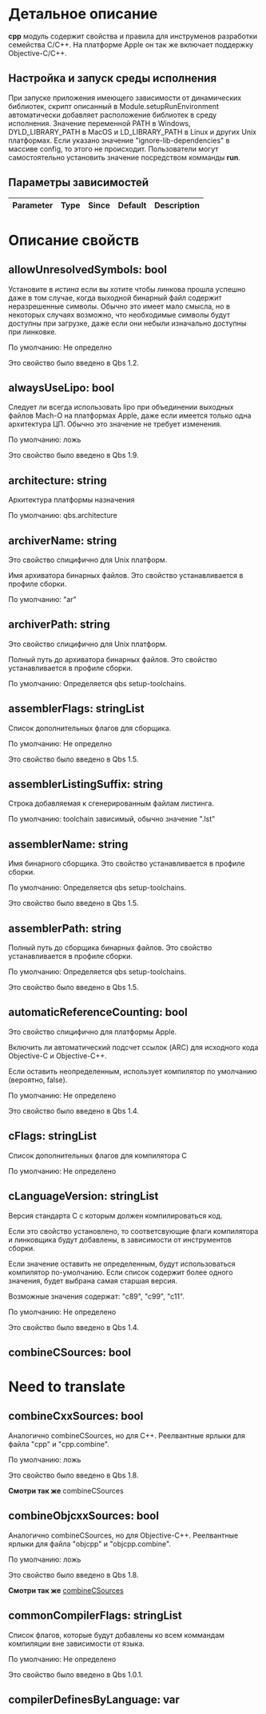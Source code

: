 # Детальное описание

**cpp** модуль содержит свойства и правила для инструменов разработки семейства С/С++. На платформе Apple он так же включает поддержку Objective-C/C++.

## Настройка и запуск среды исполнения

При запуске приложения имеющего зависимости от динамических библиотек, скрипт описанный в Module.setupRunEnvironment автоматически добавляет расположение библиотек в среду исполнения. Значение переменной PATH в Windows, DYLD_LIBRARY_PATH в MacOS и LD_LIBRARY_PATH в Linux и других Unix платформах. Если указано значение "ignore-lib-dependencies" в массиве config, то этого не происходит. Пользователи могут самостоятельно установить значение посредством комманды **run**.

## Параметры зависимостей

Parameter | Type | Since | Default | Description
----------|:----:|:-----:|:-------:|-----------:|

# Описание свойств

## allowUnresolvedSymbols: bool
Установите в *истина* если вы хотите чтобы линкова прошла успешно даже в том случае, когда выходной бинарный файл содержит неразрешенные символы. Обычно это имеет мало смысла, но в некоторых случаях возможно, что необходимые символы будут доступны при загрузке, даже если они небыли изначально доступны при линковке.

По умолчанию: Не определно

Это свойство было введено в Qbs 1.2.

## alwaysUseLipo: bool
Следует ли всегда использовать lipo при объединении выходных файлов Mach-O на платформах Apple, даже если имеется только одна архитектура ЦП. Обычно это значение не требует изменения.

По умолчанию: ложь

Это свойство было введено в Qbs 1.9.

## architecture: string
Архитектура платформы назначения

По умолчанию: qbs.architecture

## archiverName: string
Это свойство спицифично для Unix платформ.

Имя архиватора бинарных файлов. Это свойство устанавливается в профиле сборки.

По умолчанию: "ar"

## archiverPath: string
Это свойство спицифично для Unix платформ.

Полный путь до архиватора бинарных файлов. Это свойство устанавливается в профиле сборки.

По умолчанию: Определяется qbs setup-toolchains.

## assemblerFlags: stringList
Список дополнительных флагов для сборщика.

По умолчанию: Не определно

Это свойство было введено в Qbs 1.5.

## assemblerListingSuffix: string
Строка добавляемая к сгенерированным файлам листинга.

По умолчанию: toolchain зависимый, обычно значение ".lst"

## assemblerName: string
Имя бинарного сборщика. Это свойство устанавливается в профиле сборки.

По умолчанию: Определяется qbs setup-toolchains.

Это свойство было введено в Qbs 1.5.

## assemblerPath: string
Полный путь до сборщика бинарных файлов. Это свойство устанавливается в профиле сборки.

По умолчанию: Определяется qbs setup-toolchains.

Это свойство было введено в Qbs 1.5.

## automaticReferenceCounting: bool
Это свойство спицифично для платформы Apple.

Включить ли автоматический подсчет ссылок (ARC) для исходного кода Objective-C и Objective-C++.

Если оставить неопределенным, использует компилятор по умолчанию (вероятно, false).

По умолчанию: Не определено

Это свойство было введено в Qbs 1.4.

## cFlags: stringList
Список дополнительных флагов для компилятора С

По умолчанию: Не определено

## cLanguageVersion: stringList
Версия стандарта С с которым должен компилироваться код.

Если это свойство установлено, то соответсвующие флаги компилятора и линковщика будут добавлены, в зависимости от инструментов сборки.

Если значение оставить не определенным, будут использоваться компилятор по-умолчанию. Если список содержит более одного значения, будет выбрана самая старшая версия.

Возможные значения содержат: "c89", "c99", "c11".

По умолчанию: Не определено

Это свойство было введено в Qbs 1.4.

## combineCSources: bool
# Need to translate

## combineCxxSources: bool
Аналогично combineCSources, но для C++. Реелвантные ярлыки для файла "cpp" и "cpp.combine".

По умолчанию: ложь

Это свойство было введено в Qbs 1.8.

**Смотри так же** combineCSources

## combineObjcxxSources: bool
Аналогично combineCSources, но для Objective-C++. Реелвантные ярлыки для файла "objcpp" и "objcpp.combine".

По умолчанию: ложь

Это свойство было введено в Qbs 1.8.

**Смотри так же** [combineCSources](combineCSources-bool)

## commonCompilerFlags: stringList
Список флагов, которые будут добавлены ко всем коммандам компиляции вне зависимости от языка.

По умолчанию: Не определено

Это свойство было введено в Qbs 1.0.1.

## compilerDefinesByLanguage: var

